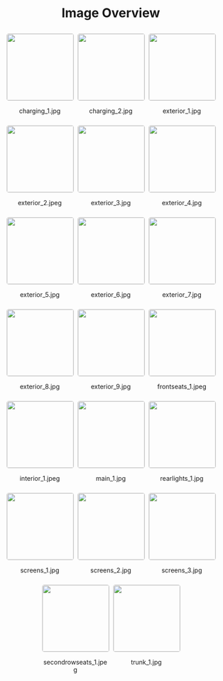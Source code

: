 <style>
    .image-gallery {
        display: flex;
        flex-wrap: wrap;
        gap: 10px;
        justify-content: center;
        padding: 10px;
    }
    .image-gallery img {
        width: 150px;
        height: auto;
        border: 1px solid #ddd;
        border-radius: 5px;
    }
    .image-gallery div {
        flex: 1 1 calc(33.333% - 20px); /* Three images per row on large screens */
        max-width: 150px;
        text-align: center;
    }
    @media (max-width: 768px) {
        .image-gallery div {
            flex: 1 1 calc(50% - 20px); /* Two images per row on medium screens */
        }
    }
    @media (max-width: 480px) {
        .image-gallery div {
            flex: 1 1 100%; /* One image per row on small screens */
        }
    }
</style>
<h1 style ="text-align: center;"> Image Overview </h1> <div class="image-gallery">
<div>
<img src="https://media.evkx.net/multimedia/models/xpeng/g9/g9_rwd_long_range/charging_1_st.jpg">
<p>charging_1.jpg</p>
</div>
<div>
<img src="https://media.evkx.net/multimedia/models/xpeng/g9/g9_rwd_long_range/charging_2_st.jpg">
<p>charging_2.jpg</p>
</div>
<div>
<img src="https://media.evkx.net/multimedia/models/xpeng/g9/g9_rwd_long_range/exterior_1_st.jpg">
<p>exterior_1.jpg</p>
</div>
<div>
<img src="https://media.evkx.net/multimedia/models/xpeng/g9/g9_rwd_long_range/exterior_2_st.jpeg">
<p>exterior_2.jpeg</p>
</div>
<div>
<img src="https://media.evkx.net/multimedia/models/xpeng/g9/g9_rwd_long_range/exterior_3_st.jpg">
<p>exterior_3.jpg</p>
</div>
<div>
<img src="https://media.evkx.net/multimedia/models/xpeng/g9/g9_rwd_long_range/exterior_4_st.jpg">
<p>exterior_4.jpg</p>
</div>
<div>
<img src="https://media.evkx.net/multimedia/models/xpeng/g9/g9_rwd_long_range/exterior_5_st.jpg">
<p>exterior_5.jpg</p>
</div>
<div>
<img src="https://media.evkx.net/multimedia/models/xpeng/g9/g9_rwd_long_range/exterior_6_st.jpg">
<p>exterior_6.jpg</p>
</div>
<div>
<img src="https://media.evkx.net/multimedia/models/xpeng/g9/g9_rwd_long_range/exterior_7_st.jpg">
<p>exterior_7.jpg</p>
</div>
<div>
<img src="https://media.evkx.net/multimedia/models/xpeng/g9/g9_rwd_long_range/exterior_8_st.jpg">
<p>exterior_8.jpg</p>
</div>
<div>
<img src="https://media.evkx.net/multimedia/models/xpeng/g9/g9_rwd_long_range/exterior_9_st.jpg">
<p>exterior_9.jpg</p>
</div>
<div>
<img src="https://media.evkx.net/multimedia/models/xpeng/g9/g9_rwd_long_range/frontseats_1_st.jpeg">
<p>frontseats_1.jpeg</p>
</div>
<div>
<img src="https://media.evkx.net/multimedia/models/xpeng/g9/g9_rwd_long_range/interior_1_st.jpeg">
<p>interior_1.jpeg</p>
</div>
<div>
<img src="https://media.evkx.net/multimedia/models/xpeng/g9/g9_rwd_long_range/main_1_st.jpg">
<p>main_1.jpg</p>
</div>
<div>
<img src="https://media.evkx.net/multimedia/models/xpeng/g9/g9_rwd_long_range/rearlights_1_st.jpg">
<p>rearlights_1.jpg</p>
</div>
<div>
<img src="https://media.evkx.net/multimedia/models/xpeng/g9/g9_rwd_long_range/screens_1_st.jpg">
<p>screens_1.jpg</p>
</div>
<div>
<img src="https://media.evkx.net/multimedia/models/xpeng/g9/g9_rwd_long_range/screens_2_st.jpg">
<p>screens_2.jpg</p>
</div>
<div>
<img src="https://media.evkx.net/multimedia/models/xpeng/g9/g9_rwd_long_range/screens_3_st.jpg">
<p>screens_3.jpg</p>
</div>
<div>
<img src="https://media.evkx.net/multimedia/models/xpeng/g9/g9_rwd_long_range/secondrowseats_1_st.jpeg">
<p>secondrowseats_1.jpeg</p>
</div>
<div>
<img src="https://media.evkx.net/multimedia/models/xpeng/g9/g9_rwd_long_range/trunk_1_st.jpg">
<p>trunk_1.jpg</p>
</div>
</div>
